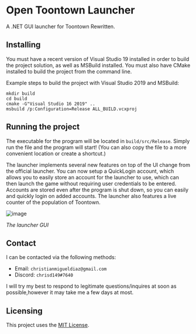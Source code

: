 # Open Toontown Launcher
A .NET GUI launcher for Toontown Rewritten.

## Installing
You must have a recent version of Visual Studio 19 installed in order to build the project solution, as well as MSBuild installed.  You must also have CMake installed to build the project from the command line.

Example steps to build the project with Visual Studio 2019 and MSBuild:
```
mkdir build
cd build
cmake -G"Visual Studio 16 2019" .. 
msbuild /p:Configuration=Release ALL_BUILD.vcxproj
```

## Running the project
The executable for the program will be located in `build/src/Release`.  Simply run the file and the program will start! (You can also copy the file to a more convenient location or create a shortcut.)

The launcher implements several new features on top of the UI change from the official launcher.  You can now setup a QuickLogin account, which allows you to easily store an account for the launcher to use, which can then launch the game without requiring user credentials to be entered.  Accounts are stored even after the program is shut down, so you can easily and quickly login on added accounts.  The launcher also features a live counter of the population of Toontown.

![image](https://user-images.githubusercontent.com/48182689/125847091-28632c08-a35a-4747-8601-1380082dae70.png)

*The launcher GUI*

## Contact
I can be contacted via the following methods:
* Email: `christianmigueldiaz@gmail.com`
* Discord: `chrisd149#7640`

I will try my best to respond to legitimate questions/inquires at soon as possible,however it may take me a few days at most.

## Licensing
This project uses the [MIT License](LICENSE.md).
